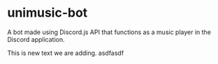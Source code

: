 # unimusic-bot
A bot made using Discord.js API that functions as a music player in the Discord application.

This is new text we are adding.
asdfasdf